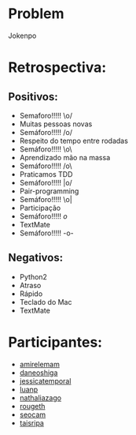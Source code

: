 Problem
=======
Jokenpo

Retrospectiva:
==============

Positivos:
----------

* Semaforo!!!!! \o/
* Muitas pessoas novas
* Semáforo!!!!! /o/
* Respeito do tempo entre rodadas
* Semáforo!!!!! \o\
* Aprendizado mão na massa
* Semáforo!!!!! /o\
* Praticamos TDD
* Semáforo!!!!! |o/
* Pair-programming
* Semáforo!!!!! \o|
* Participação
* Semáforo!!!!! _o_
* TextMate
* Semáforo!!!!! -o-

Negativos:
----------

* Python2
* Atraso
* Rápido
* Teclado do Mac
* TextMate

Participantes:
==============

* [amirelemam](https://github.com/amirelemam)
* [daneoshiga](https://github.com/daneoshiga)
* [jessicatemporal](https://github.com/JTemporal)
* [luanp](https://github.com/luanp)
* [nathaliazago](https://github.com/nathaliazago)
* [rougeth](https://github.com/rougeth)
* [seocam](https://github.com/seocam)
* [taisripa](https://github.com/taisripa)
